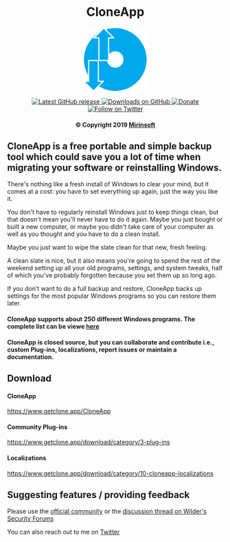 <h1 align="center"> CloneApp </h1>

<p align="center">
<a href="https://github.com/Mirinsoft/CloneApp" target="_blank">
<img align="center" alt="CloneApp" src="https://github.com/Mirinsoft/CloneApp/raw/master/cloneapp.png" width="150" height="150" />
</a>
</p>

<p align="center">
 
<a href="https://github.com/Mirinsoft/CleanmgrPlus/releases/latest" target="_blank">
 <img alt="Latest GitHub release" src="https://img.shields.io/github/release/mirinsoft/cleanmgrplus.svg" />
</a>
<a href="https://github.com/Mirinsoft/CloneApp/releases" target="_blank">
 <img alt="Downloads on GitHub" src="https://img.shields.io/github/downloads/Mirinsoft/CloneApp/total.svg?style=flat-square" />
</a>
<a href="https://www.getclone.app/donate/cloneapp" target="_blank">
 <img alt="Donate" src="https://img.shields.io/badge/donate-PayPal-orange.svg?style=flat-square" />
</a>
<a href="https://twitter.com/cloneapp" target="_blank">
 <img alt="Follow on Twitter" src="https://img.shields.io/twitter/follow/cloneapp.svg?label=Follow" />
</a>

</p>


<h4 align="center">&copy Copyright 2019 <a href="https://www.mirinsoft.com" target="_blank">Mirinsoft</a></h1>

## CloneApp is a free portable and simple backup tool which could save you a lot of time when migrating your software or reinstalling Windows.

There's nothing like a fresh install of Windows to clear your mind, but it comes at a cost: you have to set everything up again, just the way you like it.

You don't have to regularly reinstall Windows just to keep things clean, but that doesn't mean you'll never have to do it again. Maybe you just bought or built a new computer, or maybe you didn't take care of your computer as well as you thought and you have to do a clean install.

Maybe you just want to wipe the slate clean for that new, fresh feeling.

A clean slate is nice, but it also means you're going to spend the rest of the weekend setting up all your old programs, settings, and system tweaks, half of which you've probably forgotten because you set them up so long ago.

If you don’t want to do a full backup and restore, CloneApp backs up settings for the most popular Windows programs so you can restore them later.


#### CloneApp supports about 250 different Windows programs. The complete list can be viewe [here](https://www.getclone.app/apps)

#### CloneApp is closed source, but you can collaborate and contribute i.e., custom Plug-ins, localizations, report issues or maintain a documentation.

## Download 

#### CloneApp
https://www.getclone.app/CloneApp

#### Community Plug-ins
https://www.getclone.app/download/category/3-plug-ins

#### Localizations
https://www.getclone.app/download/category/10-cloneapp-localizations

## Suggesting features / providing feedback
Please use the [official community](https://www.getclone.app/community) or the [discussion thread on Wilder's Security Forums](https://www.wilderssecurity.com/threads/cloneapp-backup-windows-program-settings.416236/)

You can also reach out to me on [Twitter](https://twitter.com/CloneApp)

